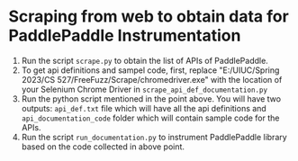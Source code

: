 # Scraping from web to obtain data for PaddlePaddle Instrumentation

1. Run the script ```scrape.py``` to obtain the list of APIs of PaddlePaddle.
2. To get api definitions and sampel code, first, replace "E:/UIUC/Spring 2023/CS 527/FreeFuzz/Scrape/chromedriver.exe" with the location of your Selenium Chrome Driver in ```scrape_api_def_documentation.py```
3. Run the python script mentioned in the point above. You will have two outputs: ```api_def.txt``` file which will have all the api definitions and ```api_documentation_code``` folder which will contain sample code for the APIs.
4. Run the script ```run_documentation.py``` to instrument PaddlePaddle library based on the code collected in above point.
